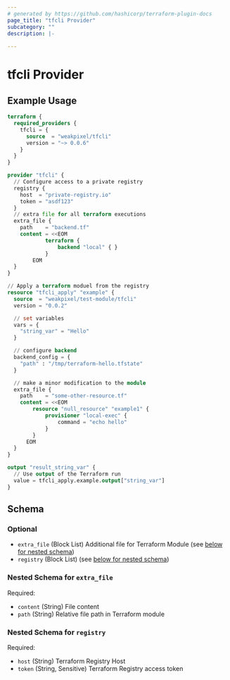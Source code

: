 ```yaml
---
# generated by https://github.com/hashicorp/terraform-plugin-docs
page_title: "tfcli Provider"
subcategory: ""
description: |-
  
---
```


# tfcli Provider



## Example Usage

```terraform
terraform {
  required_providers {
    tfcli = {
      source  = "weakpixel/tfcli"
      version = "~> 0.0.6"
    }
  }
}

provider "tfcli" {
  // Configure access to a private registry
  registry {
    host  = "private-registry.io"
    token = "asdf123"
  }
  // extra file for all terraform executions
  extra_file {
    path    = "backend.tf"
    content = <<EOM
            terraform { 
                backend "local" { }
            }
        EOM
  }
}

// Apply a terraform moduel from the registry
resource "tfcli_apply" "example" {
  source  = "weakpixel/test-module/tfcli"
  version = "0.0.2"

  // set variables 
  vars = {
    "string_var" = "Hello"
  }

  // configure backend
  backend_config = {
    "path" : "/tmp/terraform-hello.tfstate"
  }

  // make a minor modification to the module
  extra_file {
    path    = "some-other-resource.tf"
    content = <<EOM
        resource "null_resource" "example1" {
            provisioner "local-exec" {
                command = "echo hello"
            }
        }
      EOM
  }
}

output "result_string_var" {
  // Use output of the Terraform run
  value = tfcli_apply.example.output["string_var"]
}
```

<!-- schema generated by tfplugindocs -->
## Schema

### Optional

- `extra_file` (Block List) Additional file for Terraform Module (see [below for nested schema](#nestedblock--extra_file))
- `registry` (Block List) (see [below for nested schema](#nestedblock--registry))

<a id="nestedblock--extra_file"></a>
### Nested Schema for `extra_file`

Required:

- `content` (String) File content
- `path` (String) Relative file path in Terraform module


<a id="nestedblock--registry"></a>
### Nested Schema for `registry`

Required:

- `host` (String) Terraform Registry Host
- `token` (String, Sensitive) Terraform Registry access token
